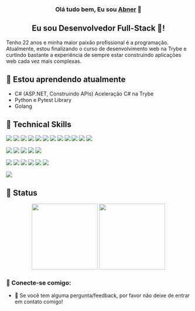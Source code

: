 <h3 align="center">
Olá tudo bem, Eu sou <a href="https://www.yushi.dev/" target="_blank" rel="noreferrer">Abner</a> 👋
</h3>

<h2 align="center">
Eu sou Desenvolvedor Full-Stack 🎨!
</h2> 

Tenho 22 anos e minha maior paixão profissional é a programação. Atualmente, estou finalizando o curso de desenvolvimento web na Trybe e curtindo bastante a experiência de sempre estar construindo aplicações web cada vez mais complexas.

## 🌱 Estou aprendendo atualmente

- C# (ASP.NET, Construindo APIs) Aceleração C# na Trybe
- Python e Pytest Library
- Golang

## 💼 Technical Skills

![](https://img.shields.io/badge/Code-C%23-%23239120.svg?style=flat&logo=c-sharp&logoColor=white)
![](https://img.shields.io/badge/Code-React-informational?style=flat&logo=react&color=61DAFB)
![](https://img.shields.io/badge/Code-Redux-informational?style=flat&logo=Redux&color=764ABC)
![](https://img.shields.io/badge/Code-JavaScript-informational?style=flat&logo=JavaScript&color=F7DF1E)
![](https://img.shields.io/badge/Code-HTML5-informational?style=flat&logo=HTML5&color=E34F26)
![](https://img.shields.io/badge/Code-Sequelize-informational?style=flat&logo=sequelize&logoColor=blue)
![](https://img.shields.io/badge/Code-Node.js-43853D?style=flat&logo=node.js&logoColor=green)
![](https://img.shields.io/badge/Code-TypeScript-007ACC?style=flat&logo=typescript&logoColor=white)
![](https://img.shields.io/badge/Code-MySQL-%2300f.svg?style=flat&logo=mysql&logoColor=white)
![](https://img.shields.io/badge/Code-JWT-black?style=flat&logo=JSON%20web%20tokens)
![](https://img.shields.io/badge/Code-MongoDB-4EA94B?style=flat&logo=mongodb&logoColor=white)
![](https://img.shields.io/badge/Code-Express.js-404D59?style=flat&logo=express&logoColor=black)

![](https://img.shields.io/badge/Tests-Mocha-%238D6748?style=flat&logo=mocha&logoColor=white)
![](https://img.shields.io/badge/Tests-Chai.js-323330?style=flat&logo=chai&logoColor=red)
![](https://img.shields.io/badge/Tests-Jest-%23C21325?style=flat&logo=jest&logoColor=white)
![](https://img.shields.io/badge/Tests-TestingLibrary-%23E33332?style=flat&logo=testing-library&logoColor=white)
![](https://img.shields.io/badge/Tests-Sinon.js-323330?style=flat&logo=sinon&logo=sinon)

![](https://img.shields.io/badge/Tools-NPM-informational?style=flat&logo=NPM&color=CB3837)
![](https://img.shields.io/badge/Tools-Heroku-informational?style=flat&logo=Heroku&color=430098)
![](https://img.shields.io/badge/Tools-Netlify-informational?style=flat&logo=netlify&color=00C7B7)
![](https://img.shields.io/badge/Tools-Git-informational?style=flat&logo=Git&color=F05032)
![](https://img.shields.io/badge/Tools-GitHub-informational?style=flat&logo=GitHub&color=181717)
![](https://img.shields.io/badge/Tools-Postman-FF6C37?style=flat&logo=postman&logoColor=white)


![](https://img.shields.io/badge/Style-CSS3-informational?style=flat&logo=CSS3&color=1572B6)

## 📜 Status

<div align="center">
  <img height="180em" src="https://github-readme-stats.vercel.app/api/top-langs/?username=abnerferreiradesousa&layout=compact&show_icons=true&theme=dark&langs_count=6">
  <img height="180em" src="https://github-readme-stats.vercel.app/api?username=abnerferreiradesousa&show_icons=true&theme=dark">
</div>

### 🤝 Conecte-se comigo:

- 💬 Se você tem alguma pergunta/feedback, por favor não deixe de entrar em contato comigo!
